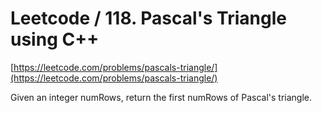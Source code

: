 # Leetcode / 118. Pascal's Triangle using C++

[https://leetcode.com/problems/pascals-triangle/](https://leetcode.com/problems/pascals-triangle/)

Given an integer numRows, return the first numRows of Pascal's triangle.
